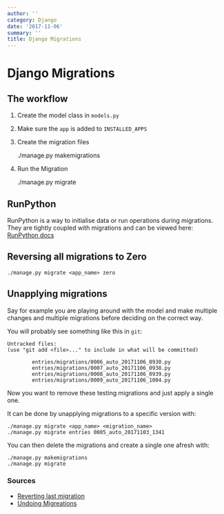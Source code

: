 ```yaml
---
author: ''
category: Django
date: '2017-11-06'
summary: ''
title: Django Migrations
---
```

# Django Migrations

## The workflow

1. Create the model class in `models.py`

2. Make sure the `app` is added to `INSTALLED_APPS`

3. Create the migration files

    ./manage.py makemigrations

4. Run the Migration

    ./manage.py migrate

## RunPython

RunPython is a way to initialise data or run operations during migrations.
They are tightly coupled with migrations and can be viewed here: [RunPython docs](https://docs.djangoproject.com/en/1.11/ref/migration-operations/#runpython)

## Reversing all migrations to Zero

    ./manage.py migrate <app_name> zero

## Unapplying migrations

Say for example you are playing around with the model and make multiple changes and multiple migrations before deciding on the correct way.

You will probably see something like this in `git`:

    Untracked files:
    (use "git add <file>..." to include in what will be committed)

            entries/migrations/0006_auto_20171106_0930.py
            entries/migrations/0007_auto_20171106_0938.py
            entries/migrations/0008_auto_20171106_0939.py
            entries/migrations/0009_auto_20171106_1004.py

Now you want to remove these testing migrations and just apply a single one.

It can be done by unapplying migrations to a specific version with:

    ./manage.py migrate <app_name> <migration_name>
    ./manage.py migrate entries 0005_auto_20171103_1341

You can then delete the migrations and create a single one afresh with:

    ./manage.py makemigrations
    ./manage.py migrate

### Sources

* [Reverting last migration](https://stackoverflow.com/questions/32123477/django-revert-last-migration)
* [Undoing Migreations](https://stackoverflow.com/questions/43267339/theres-a-way-to-undo-a-migration-on-django-and-uncheck-it-from-the-list-of-show)
